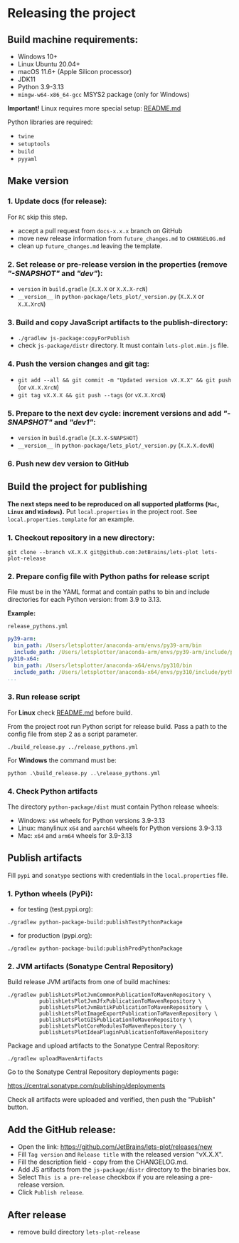# Releasing the project

## Build machine requirements:

 - Windows 10+
 - Linux Ubuntu 20.04+
 - macOS 11.6+ (Apple Silicon processor)
 - JDK11
 - Python 3.9-3.13
 - `mingw-w64-x86_64-gcc` MSYS2 package (only for Windows)

**Important!** Linux requires more special setup: [README.md](../tools/README.md)   

Python libraries are required:
 - `twine`
 - `setuptools`
 - `build`
 - `pyyaml`


## Make version

### 1. Update docs (for release):

For `RC` skip this step.

 - accept a pull request from `docs-x.x.x` branch on GitHub
 - move new release information from `future_changes.md` to `CHANGELOG.md`
 - clean up `future_changes.md` leaving the template.

### 2. Set release or pre-release version in the properties (remove _"-SNAPSHOT"_ and _"dev"_): 

 - `version` in `build.gradle` (`X.X.X` or `X.X.X-rcN`)
 - `__version__` in `python-package/lets_plot/_version.py` (`X.X.X` or `X.X.XrcN`)
 
### 3. Build and copy JavaScript artifacts to the publish-directory:

 - `./gradlew js-package:copyForPublish`
 - check `js-package/distr` directory. It must contain `lets-plot.min.js` file.
  
### 4. Push the version changes and git tag:
         
 - `git add --all && git commit -m "Updated version vX.X.X" && git push` (or `vX.X.XrcN`)
 - `git tag vX.X.X && git push --tags` (or `vX.X.XrcN`)
 
### 5. Prepare to the next dev cycle: increment versions and add _"-SNAPSHOT"_ and _"dev1"_:
         
 - `version` in `build.gradle` (`X.X.X-SNAPSHOT`)
 - `__version__` in `python-package/lets_plot/_version.py` (`X.X.X.devN`)

### 6. Push new dev version to GitHub

## Build the project for publishing

**The next steps need to be reproduced on all supported platforms (`Mac`, `Linux` and `Windows`).**
Put `local.properties` in the project root. See `local.properties.template` for an example.

### 1. Checkout repository in a new directory: 

 `git clone --branch vX.X.X git@github.com:JetBrains/lets-plot lets-plot-release`

### 2. Prepare config file with Python paths for release script

File must be in the YAML format and contain paths to bin and include directories for
each Python version: from 3.9 to 3.13.

**Example:**

`release_pythons.yml`

```yaml
py39-arm:
  bin_path: /Users/letsplotter/anaconda-arm/envs/py39-arm/bin
  include_path: /Users/letsplotter/anaconda-arm/envs/py39-arm/include/python3.9
py310-x64:
  bin_path: /Users/letsplotter/anaconda-x64/envs/py310/bin
  include_path: /Users/letsplotter/anaconda-x64/envs/py310/include/python3.10
...
```

### 3. Run release script

For **Linux** check [README.md](../tools/README.md) before build.

From the project root run Python script for release build. Pass a path to the config file
from step 2 as a script parameter.

```shell
./build_release.py ../release_pythons.yml
```

For **Windows** the command must be:

```shell
python .\build_release.py ..\release_pythons.yml
```

### 4. Check Python artifacts

The directory `python-package/dist` must contain Python release wheels:
 - Windows: `x64` wheels for Python versions 3.9-3.13
 - Linux: manylinux `x64` and `aarch64` wheels for Python versions 3.9-3.13
 - Mac: `x64` and `arm64` wheels for 3.9-3.13


## Publish artifacts
 
Fill `pypi` and `sonatype` sections with credentials in the `local.properties` file.

### 1. Python wheels (PyPi):

 - for testing (test.pypi.org):
 
 `./gradlew python-package-build:publishTestPythonPackage`

 - for production (pypi.org):
 
 `./gradlew python-package-build:publishProdPythonPackage`
 
### 2. JVM artifacts (Sonatype Central Repository)

Build release JVM artifacts from one of build machines:

```shell
./gradlew publishLetsPlotJvmCommonPublicationToMavenRepository \
          publishLetsPlotJvmJfxPublicationToMavenRepository \
          publishLetsPlotJvmBatikPublicationToMavenRepository \
          publishLetsPlotImageExportPublicationToMavenRepository \
          publishLetsPlotGISPublicationToMavenRepository \
          publishLetsPlotCoreModulesToMavenRepository \
          publishLetsPlotIdeaPluginPublicationToMavenRepository
```

Package and upload artifacts to the Sonatype Central Repository:

`./gradlew uploadMavenArtifacts`

Go to the Sonatype Central Repository deployments page:

https://central.sonatype.com/publishing/deployments

Check all artifacts were uploaded and verified, then push the "Publish" button.

 
## Add the GitHub release:
     
 - Open the link: https://github.com/JetBrains/lets-plot/releases/new
 - Fill `Tag version` and `Release title` with the released version "vX.X.X".
 - Fill the description field - copy from the CHANGELOG.md.
 - Add JS artifacts from the `js-package/distr` directory to the binaries box.
 - Select `This is a pre-release` checkbox if you are releasing a pre-release version.
 - Click `Publish release`.
 

## After release

 - remove build directory `lets-plot-release`
